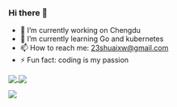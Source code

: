 ### Hi there 👋

- 🔭 I’m currently working on Chengdu
- 🌱 I’m currently learning Go and kubernetes
- 📫 How to reach me: 23shuaixw@gmail.com
- ⚡ Fun fact: coding is my passion


<a href="#">
  <img align="center" src="https://github-readme-stats.vercel.app/api?username=Isites&count_private=true&show_icons=true&theme=github" />
</a>
<a href="#">
  <img align="center" src="https://github-readme-stats.vercel.app/api/top-langs/?username=Isites&layout=compact&theme=github" />
</a>

![](https://activity-graph.herokuapp.com/graph?username=Isites&theme=github-light)


